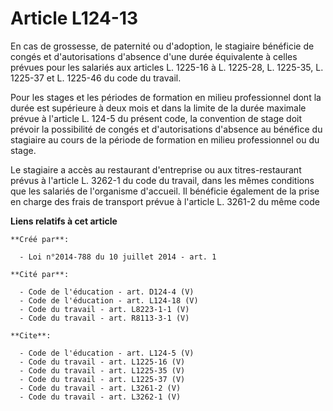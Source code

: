 # Article L124-13

En cas de grossesse, de paternité ou d'adoption, le stagiaire bénéficie de congés et d'autorisations d'absence d'une durée
équivalente à celles prévues pour les salariés aux articles L. 1225-16 à L. 1225-28, L. 1225-35, L. 1225-37 et L. 1225-46 du
code du travail. 

Pour les stages et les périodes de formation en milieu professionnel dont la durée est supérieure à deux mois et dans la
limite de la durée maximale prévue à l'article L. 124-5 du présent code, la convention de stage doit prévoir la possibilité
de congés et d'autorisations d'absence au bénéfice du stagiaire au cours de la période de formation en milieu professionnel
ou du stage. 

Le stagiaire a accès au restaurant d'entreprise ou aux titres-restaurant prévus à l'article L. 3262-1 du code du travail,
dans les mêmes conditions que les salariés de l'organisme d'accueil. Il bénéficie également de la prise en charge des frais
de transport prévue à l'article L. 3261-2 du même code

**Liens relatifs à cet article**

	**Créé par**:

	  - Loi n°2014-788 du 10 juillet 2014 - art. 1

	**Cité par**:

	  - Code de l'éducation - art. D124-4 (V)
	  - Code de l'éducation - art. L124-18 (V)
	  - Code du travail - art. L8223-1-1 (V)
	  - Code du travail - art. R8113-3-1 (V)

	**Cite**:

	  - Code de l'éducation - art. L124-5 (V)
	  - Code du travail - art. L1225-16 (V)
	  - Code du travail - art. L1225-35 (V)
	  - Code du travail - art. L1225-37 (V)
	  - Code du travail - art. L3261-2 (V)
	  - Code du travail - art. L3262-1 (V)
